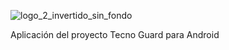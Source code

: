 ![logo_2_invertido_sin_fondo](https://github.com/user-attachments/assets/4ecc0bba-a0cd-493a-92d4-21767b56d15e)

Aplicación del proyecto Tecno Guard para Android
